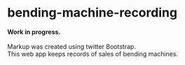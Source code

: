 # bending-machine-recording
<b>Work in progress.</b><br><br>
Markup was created using twitter Bootstrap.<br>
This web app keeps records of sales of bending machines.<br>
